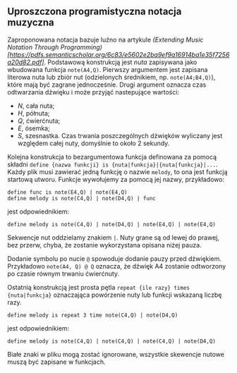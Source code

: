 ## Uproszczona programistyczna notacja muzyczna

Zaproponowana notacja bazuje luźno na artykule _(Extending Music Notation Through Programming)[https://pdfs.semanticscholar.org/6c83/e5602e2ba9ef9a16914ba1e35f7256a20d82.pdf]_.
Podstawową konstrukcją jest *nuta* zapisywana jako wbudowana funkcja `note(A4,Q)`. Pierwszy argumentem jest zapisana literowa nuta lub 
zbiór nut (odzielonych średnikiem, np. `note(A4;B4,Q)`), które mają być zagrane jednocześnie. Drugi argument oznacza czas odtwarzania dźwięku i może przyjąć nastepujące wartości:
- _N_, cała nuta;
- _H_, półnuta;
- _Q_, ćwierćnuta;
- _E_, ósemka;
- _S_, szesnastka.
Czas trwania poszczególnych dźwięków wyliczany jest względem całej nuty, domyślnie to około 2 sekundy.

Kolejna konstrukcja to bezargumentowa funkcja definowana za pomocą składni `define {nazwa funkcji} is {nuta|funkcja}|{nuta|funkcja}|...`. Każdy plik musi zawierać jedną funkcję o  nazwie `melody`, to ona jest
funkcją startową utworu. Funkcje wywołujemy za pomocą jej nazwy, przykładowo:
```
define func is note(E4,Q) | note(E4,Q)
define melody is note(C4,Q) | note(D4,Q) | func
```
jest odpowiednikiem:
```
define melody is note(C4,Q) | note(D4,Q) | note(E4,Q) | note(E4,Q)
```
Sekwencje nut oddzielamy znakiem `|`. Nuty grane są od lewej do prawej, bez przerw, chyba, że zostanie wykorzystana opisana niżej pauza.

Dodanie symbolu po nucie `@` spowoduje dodanie pauzy przed dźwiękiem. Przykładowo `note(A4, Q) @ Q` oznacza, że dźwięk A4 zostanie odtworzony po czasie równym trwaniu ćwierćnuty.

Ostatnią konstrukcją jest prosta pętla `repeat {ile razy} times {nuta|funkcja}` oznaczająca powórzenie nuty lub funkcji wskazaną liczbę razy.
```
define melody is repeat 3 time note(C4,Q) | note(D4,Q)
```
jest odpowiednikiem:
```
define melody is note(C4,Q) | note(C4,Q) | note(C4,Q) | note(D4,Q)
```

Białe znaki w pliku mogą zostać ignorowane, wszystkie skewencje nutowe muszą być zapisane w funkcjach.


